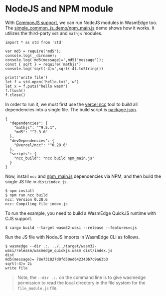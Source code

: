 # NodeJS and NPM module

With [CommonJS support](cjs.md), we can run NodeJS modules in WasmEdge too. The [simple_common_js_demo/npm_main.js](https://github.com/second-state/wasmedge-quickjs/blob/main/example_js/simple_common_js_demo/npm_main.js) demo shows how it works. It utilizes the third-party `md5` and `mathjs` modules.

```
import * as std from 'std'

var md5 = require('md5');
console.log(__dirname);
console.log('md5(message)=',md5('message'));
const { sqrt } = require('mathjs')
console.log('sqrt(-4)=',sqrt(-4).toString())

print('write file')
let f = std.open('hello.txt','w')
let x = f.puts("hello wasm")
f.flush()
f.close()
```

In order to run it, we must first use the [vercel ncc](https://www.npmjs.com/package/@vercel/ncc) tool to build all dependencies into a single file. The build script is [package.json](https://github.com/second-state/wasmedge-quickjs/blob/main/example_js/simple_common_js_demo/package.json).

```
{
  "dependencies": {
    "mathjs": "^9.5.1",
    "md5": "^2.3.0"
  },
  "devDependencies": {
    "@vercel/ncc": "^0.28.6"
  },
  "scripts": {
    "ncc_build": "ncc build npm_main.js"
  }
}
```

Now, install `ncc` and [npm_main.js](https://github.com/second-state/wasmedge-quickjs/blob/main/example_js/simple_common_js_demo/npm_main.js) dependencies via NPM, and then build the single JS file in `dist/index.js`.

```
$ npm install
$ npm run ncc_build
ncc: Version 0.28.6
ncc: Compiling file index.js
```

To run the example, you need to build a WasmEdge QuickJS runtime with CJS support.

```
$ cargo build --target wasm32-wasi --release --features=cjs
```

Run the JS file with NodeJS imports in WasmEdge CLI as follows.

```
$ wasmedge --dir .:. ../../target/wasm32-wasi/release/wasmedge_quickjs.wasm dist/index.js
dist
md5(message)= 78e731027d8fd50ed642340b7c9a63b3
sqrt(-4)= 2i
write file
```

>  Note, the `--dir .:.` on the command line is to give wasmedge permission to read the local directory in the file system for the `file_module.js` file.
